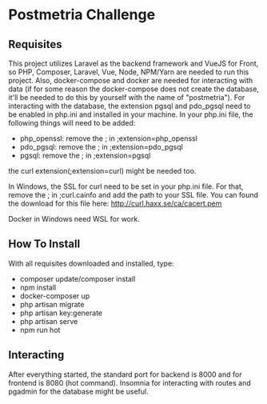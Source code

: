 # Postmetria Challenge

## Requisites

This project utilizes Laravel as the backend framework and VueJS for Front, so PHP, Composer, Laravel, Vue, Node, NPM/Yarn are needed to run this project. Also, docker-compose and docker are needed for interacting with data (if for some reason the docker-compose does not create the database, it'll be needed to do this by yourself with the name of "postmetria"). For interacting with the database, the extension pgsql and pdo_pgsql need to be enabled in php.ini and installed in your machine. In your php.ini file, the following things will need to be added:
* php_openssl: remove the ; in ;extension=php_openssl
* pdo_pgsql: remove the ; in ;extension=pdo_pgsql
* pgsql: remove the ; in ;extension=pgsql

the curl extension(;extension=curl) might be needed too. 

In Windows, the SSL for curl need to be set in your php.ini file. For that, remove the ; in ;curl.cainfo and add the path to your SSL file. You can found the download for this file here: http://curl.haxx.se/ca/cacert.pem

Docker in Windows need WSL for work.

## How To Install
With all requisites downloaded and installed, type:
* composer update/composer install
* npm install
* docker-composer up
* php artisan migrate
* php artisan key:generate
* php artisan serve 
* npm run hot

## Interacting
After everything started, the standard port for backend is 8000 and for frontend is 8080 (hot command). Insomnia for interacting with routes and pgadmin for the database might be useful.
